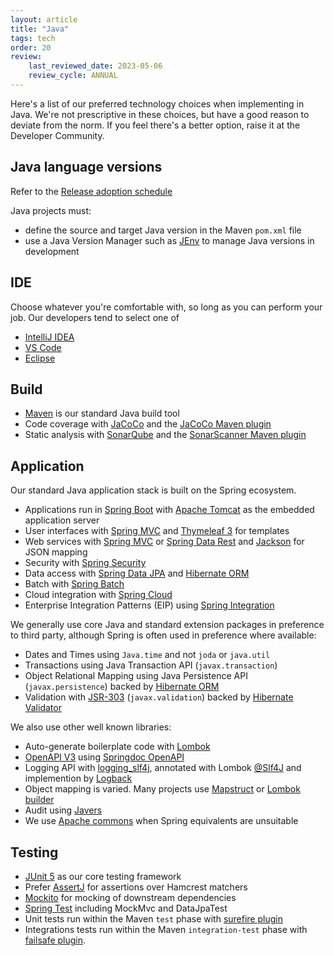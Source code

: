 ```yaml
---
layout: article
title: "Java"
tags: tech
order: 20
review:
    last_reviewed_date: 2023-05-06
    review_cycle: ANNUAL
---
```

Here's a list of our preferred technology choices when implementing in Java. We're not prescriptive in these choices, but have a good reason to deviate from the norm. If you feel there's a better option, raise it at the Developer Community.

## Java language versions

Refer to the [Release adoption schedule](../tech-release-adoption-schedule)

Java projects must:

* define the source and target Java version in the Maven `pom.xml` file
* use a Java Version Manager such as [JEnv](https://github.com/jenv/jenv) to manage Java versions in development

## IDE

Choose whatever you're comfortable with, so long as you can perform your job. Our developers tend to select one of

* [IntelliJ IDEA][intellij_idea]
* [VS Code][vs_code]
* [Eclipse][eclipse_ide]

## Build

* [Maven][maven] is our standard Java build tool
* Code coverage with [JaCoCo][jacoco] and the [JaCoCo Maven plugin][jacoco_maven_plugin]
* Static analysis with [SonarQube][sonarqube] and the [SonarScanner Maven plugin][sonarqube_maven_plugin]

## Application

Our standard Java application stack is built on the Spring ecosystem.

* Applications run in [Spring Boot][spring_boot] with [Apache Tomcat][apache_tomcat] as the embedded application server
* User interfaces with [Spring MVC][spring_mvc] and [Thymeleaf 3][thymeleaf] for templates
* Web services with [Spring MVC][spring_mvc] or [Spring Data Rest][spring_data_rest] and [Jackson][jackson] for JSON mapping
* Security with [Spring Security][spring_security]
* Data access with [Spring Data JPA][spring_data_jpa] and [Hibernate ORM][hibernate_orm]
* Batch with [Spring Batch][spring_batch]
* Cloud integration with [Spring Cloud][spring_cloud]
* Enterprise Integration Patterns (EIP) using [Spring Integration][spring_integration]

We generally use core Java and standard extension packages in preference to third party, although Spring is often used in preference where available:

* Dates and Times using `Java.time` and not `joda` or `java.util`
* Transactions using Java Transaction API (`javax.transaction`)
* Object Relational Mapping using Java Persistence API (`javax.persistence`) backed by [Hibernate ORM][hibernate_orm]
* Validation with [JSR-303][jsr_303] (`javax.validation`) backed by [Hibernate Validator][hibernate_validator]

We also use other well known libraries:

* Auto-generate boilerplate code with [Lombok][lombok]
* [OpenAPI V3][openapi_v3] using [Springdoc OpenAPI][springdoc_openapi]
* Logging API with [logging_slf4j], annotated with Lombok [@Slf4J][lombok_log] and implemention by [Logback][logging_logback]
* Object mapping is varied. Many projects use [Mapstruct][mapstruct] or [Lombok builder][lombok_builder]
* Audit using [Javers][javers]
* We use [Apache commons][apache_commons] when Spring equivalents are unsuitable

## Testing

* [JUnit 5][junit5] as our core testing framework
* Prefer [AssertJ][assertj] for assertions over Hamcrest matchers
* [Mockito][mockito] for mocking of downstream dependencies
* [Spring Test][springtest] including MockMvc and DataJpaTest
* Unit tests run within the Maven `test` phase with [surefire plugin][maven_surefire]
* Integrations tests run within the Maven `integration-test` phase with [failsafe plugin][maven_failsafe].

[intellij_idea]: <https://www.jetbrains.com/idea/>
[vs_code]: <https://code.visualstudio.com/>
[eclipse_ide]: <https://www.eclipse.org/ide/>

[maven]: <https://maven.apache.org/>
[jacoco]: <https://www.jacoco.org/jacoco/trunk/doc/>
[jacoco_maven_plugin]: <https://www.eclemma.org/jacoco/trunk/doc/maven.html>
[sonarqube]: <https://www.sonarqube.org/>
[sonarqube_maven_plugin]: <https://docs.sonarqube.org/latest/analysis/scan/sonarscanner-for-maven/>

[apache_tomcat]: <https://tomcat.apache.org/>
[hibernate_orm]: <https://hibernate.org/orm/>
[hibernate_validator]: <https://hibernate.org/validator/>
[jackson]: <https://github.com/FasterXML/jackson>
[jsr_303]: <https://beanvalidation.org/1.0/spec/>
[spring_batch]: <https://spring.io/projects/spring-batch>
[spring_boot]: <https://spring.io/projects/spring-boot>
[spring_cloud]: <https://spring.io/projects/spring-cloud>
[spring_data_jpa]: <https://spring.io/projects/spring-data-jpa>
[spring_data_rest]: <https://docs.spring.io/spring-data/rest/docs/current/reference/html/>
[spring_integration]: <https://spring.io/projects/spring-integration>
[spring_mvc]: <https://docs.spring.io/spring-framework/docs/current/reference/html/web.html>
[spring_security]: <https://spring.io/projects/spring-security>
[thymeleaf]: <https://www.thymeleaf.org/>

[apache_commons]: <https://commons.apache.org/>
[lombok]: <https://projectlombok.org/>
[lombok_builder]: <https://projectlombok.org/features/Builder>
[lombok_log]: <https://projectlombok.org/features/log>
[logging_logback]: <https://logback.qos.ch/>
[logging_slf4j]: <https://www.slf4j.org/>
[javers]: <https://javers.org/>
[mapstruct]: <https://mapstruct.org/>
[openapi_v3]: <https://swagger.io/specification/>
[springdoc_openapi]: <https://springdoc.org/>

[assertj]: <https://assertj.github.io/doc/>
[junit5]: <https://junit.org/junit5/docs/current/user-guide/>
[maven_surefire]: <https://maven.apache.org/surefire/maven-surefire-plugin/>
[maven_failsafe]: <https://maven.apache.org/surefire/maven-failsafe-plugin/>
[mockito]: <https://site.mockito.org/>
[springtest]: <https://docs.spring.io/spring-framework/docs/current/reference/html/testing.html>
